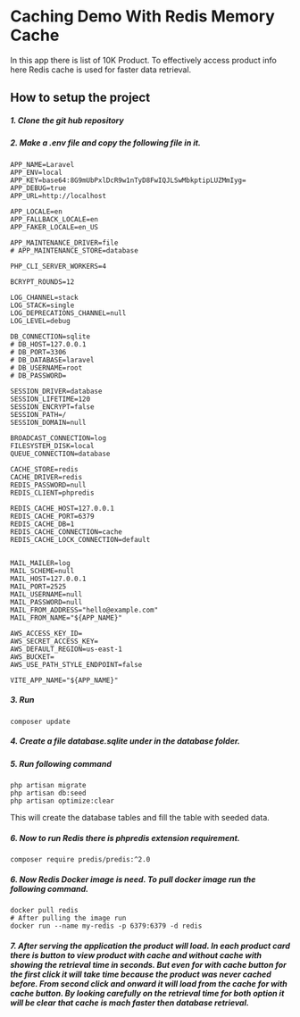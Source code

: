 

# Caching Demo With Redis Memory Cache



In this app there is list of 10K Product. To effectively access product info here Redis cache is used for faster data retrieval.

## How to setup the project
##### 1. Clone the git hub repository
##### 2.  Make a .env file and copy the following file in it.
```  
APP_NAME=Laravel  
APP_ENV=local  
APP_KEY=base64:8G9mUbPxlDcR9w1nTyD8FwIQJLSwMbkptipLUZMmIyg=  
APP_DEBUG=true  
APP_URL=http://localhost  
  
APP_LOCALE=en  
APP_FALLBACK_LOCALE=en  
APP_FAKER_LOCALE=en_US  
  
APP_MAINTENANCE_DRIVER=file  
# APP_MAINTENANCE_STORE=database  
  
PHP_CLI_SERVER_WORKERS=4  
  
BCRYPT_ROUNDS=12  
  
LOG_CHANNEL=stack  
LOG_STACK=single  
LOG_DEPRECATIONS_CHANNEL=null  
LOG_LEVEL=debug  
  
DB_CONNECTION=sqlite  
# DB_HOST=127.0.0.1  
# DB_PORT=3306  
# DB_DATABASE=laravel  
# DB_USERNAME=root  
# DB_PASSWORD=  
  
SESSION_DRIVER=database  
SESSION_LIFETIME=120  
SESSION_ENCRYPT=false  
SESSION_PATH=/  
SESSION_DOMAIN=null  
  
BROADCAST_CONNECTION=log  
FILESYSTEM_DISK=local  
QUEUE_CONNECTION=database  
  
CACHE_STORE=redis  
CACHE_DRIVER=redis  
REDIS_PASSWORD=null  
REDIS_CLIENT=phpredis  
  
REDIS_CACHE_HOST=127.0.0.1  
REDIS_CACHE_PORT=6379  
REDIS_CACHE_DB=1  
REDIS_CACHE_CONNECTION=cache  
REDIS_CACHE_LOCK_CONNECTION=default  
  
  
MAIL_MAILER=log  
MAIL_SCHEME=null  
MAIL_HOST=127.0.0.1  
MAIL_PORT=2525  
MAIL_USERNAME=null  
MAIL_PASSWORD=null  
MAIL_FROM_ADDRESS="hello@example.com"  
MAIL_FROM_NAME="${APP_NAME}"  
  
AWS_ACCESS_KEY_ID=  
AWS_SECRET_ACCESS_KEY=  
AWS_DEFAULT_REGION=us-east-1  
AWS_BUCKET=  
AWS_USE_PATH_STYLE_ENDPOINT=false  
  
VITE_APP_NAME="${APP_NAME}"
```
##### 3. Run
```
composer update
```

##### 4. Create a file database.sqlite under in the database folder.
##### 5. Run following command
```
php artisan migrate 
php artisan db:seed
php artisan optimize:clear
```
This will create the database tables and fill the table with seeded data.
##### 6. Now to run Redis there is phpredis extension requirement.
```
composer require predis/predis:^2.0
```

##### 6. Now Redis Docker image is need. To pull docker image run the following command.
```
docker pull redis
# After pulling the image run 
docker run --name my-redis -p 6379:6379 -d redis
```
##### 7. After serving the application  the product will load. In each product card there is button to view product with cache and without cache with showing the retrieval time in seconds. But even for with cache button for the first click it will take time because the product was never cached before. From second click and onward it will load from the cache for with cache button.  By looking carefully on the retrieval time for both option it will be clear that cache is mach faster then database retrieval.
